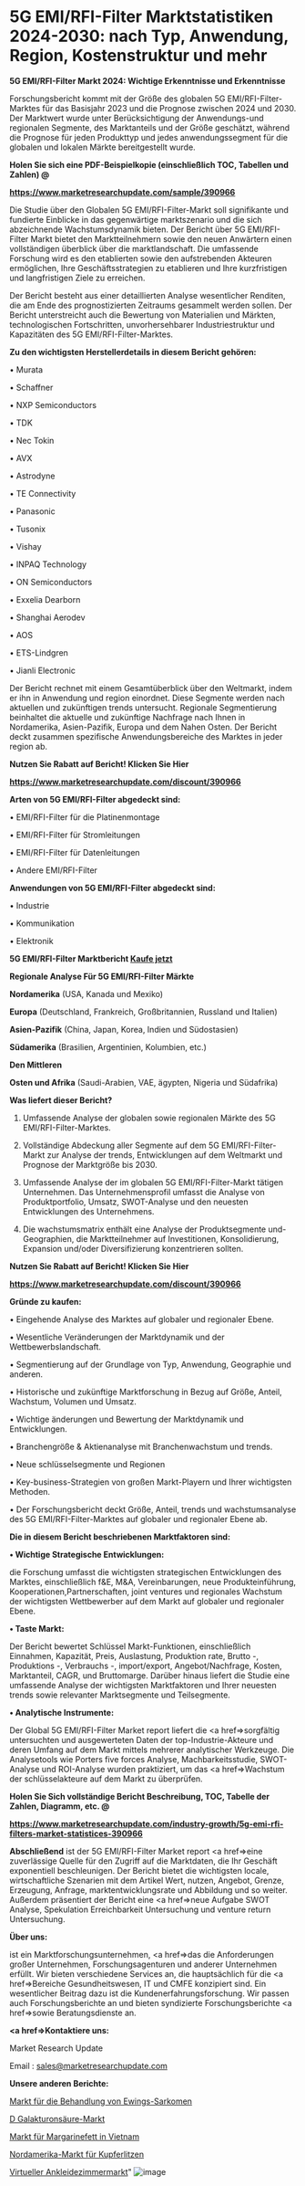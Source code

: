 # 5G EMI/RFI-Filter Marktstatistiken 2024-2030: nach Typ, Anwendung, Region, Kostenstruktur und mehr

<strong>5G EMI/RFI-Filter Markt 2024: Wichtige Erkenntnisse und Erkenntnisse</strong>

Forschungsbericht kommt mit der Größe des globalen 5G EMI/RFI-Filter-Marktes für das Basisjahr 2023 und die Prognose zwischen 2024 und 2030. Der Marktwert wurde unter Berücksichtigung der Anwendungs-und regionalen Segmente, des Marktanteils und der Größe geschätzt, während die Prognose für jeden Produkttyp und jedes anwendungssegment für die globalen und lokalen Märkte bereitgestellt wurde.



<strong>Holen Sie sich eine PDF-Beispielkopie (einschließlich TOC, Tabellen und Zahlen) @
</strong>

<strong><a href=https://www.marketresearchupdate.com/sample/390966>

<strong>https://www.marketresearchupdate.com/sample/390966</u></font></a></strong></strong>

Die Studie über den Globalen 5G EMI/RFI-Filter-Markt soll signifikante und fundierte Einblicke in das gegenwärtige marktszenario und die sich abzeichnende Wachstumsdynamik bieten. Der Bericht über 5G EMI/RFI-Filter Markt bietet den Marktteilnehmern sowie den neuen Anwärtern einen vollständigen überblick über die marktlandschaft. Die umfassende Forschung wird es den etablierten sowie den aufstrebenden Akteuren ermöglichen, Ihre Geschäftsstrategien zu etablieren und Ihre kurzfristigen und langfristigen Ziele zu erreichen.

Der Bericht besteht aus einer detaillierten Analyse wesentlicher Renditen, die am Ende des prognostizierten Zeitraums gesammelt werden sollen. Der Bericht unterstreicht auch die Bewertung von Materialien und Märkten, technologischen Fortschritten, unvorhersehbarer Industriestruktur und Kapazitäten des 5G EMI/RFI-Filter-Marktes.



<strong>Zu den wichtigsten Herstellerdetails in diesem Bericht gehören:</strong>

• Murata

• Schaffner

• NXP Semiconductors

• TDK

• Nec Tokin

• AVX

• Astrodyne

• TE Connectivity

• Panasonic

• Tusonix

• Vishay

• INPAQ Technology

• ON Semiconductors

• Exxelia Dearborn

• Shanghai Aerodev

• AOS

• ETS-Lindgren

• Jianli Electronic

Der Bericht rechnet mit einem Gesamtüberblick über den Weltmarkt, indem er ihn in Anwendung und region einordnet. Diese Segmente werden nach aktuellen und zukünftigen trends untersucht. Regionale Segmentierung beinhaltet die aktuelle und zukünftige Nachfrage nach Ihnen in Nordamerika, Asien-Pazifik, Europa und dem Nahen Osten. Der Bericht deckt zusammen spezifische Anwendungsbereiche des Marktes in jeder region ab.



<strong>Nutzen Sie Rabatt auf Bericht! Klicken Sie Hier
</strong>

<strong><a href=https://www.marketresearchupdate.com/discount/390966>https://www.marketresearchupdate.com/discount/390966</b></u></font></strong></a>



<strong>Arten von 5G EMI/RFI-Filter abgedeckt sind:</strong>

• EMI/RFI-Filter für die Platinenmontage

• EMI/RFI-Filter für Stromleitungen

• EMI/RFI-Filter für Datenleitungen

• Andere EMI/RFI-Filter



<strong>Anwendungen von 5G EMI/RFI-Filter abgedeckt sind:</strong>

• Industrie

• Kommunikation

• Elektronik



<strong>5G EMI/RFI-Filter Marktbericht <a href=https://www.marketresearchupdate.com/buynow/390966>Kaufe jetzt</a></strong>



<strong>Regionale Analyse Für 5G EMI/RFI-Filter Märkte</strong>



<strong>Nordamerika</strong> (USA, Kanada und Mexiko)



<strong>Europa</strong> (Deutschland, Frankreich, Großbritannien, Russland und Italien)



<strong>Asien-Pazifik</strong> (China, Japan, Korea, Indien und Südostasien)



<strong>Südamerika</strong> (Brasilien, Argentinien, Kolumbien, etc.)



<strong>Den Mittleren</strong> 

<strong>Osten und Afrika</strong> (Saudi-Arabien, VAE, ägypten, Nigeria und Südafrika)



<strong>Was liefert dieser Bericht?</strong>

1. Umfassende Analyse der globalen sowie regionalen Märkte des 5G EMI/RFI-Filter-Marktes.

2. Vollständige Abdeckung aller Segmente auf dem 5G EMI/RFI-Filter-Markt zur Analyse der trends, Entwicklungen auf dem Weltmarkt und Prognose der Marktgröße bis 2030.

3. Umfassende Analyse der im globalen 5G EMI/RFI-Filter-Markt tätigen Unternehmen. Das Unternehmensprofil umfasst die Analyse von Produktportfolio, Umsatz, SWOT-Analyse und den neuesten Entwicklungen des Unternehmens.

4. Die wachstumsmatrix enthält eine Analyse der Produktsegmente und-Geographien, die Marktteilnehmer auf Investitionen, Konsolidierung, Expansion und/oder Diversifizierung konzentrieren sollten.



<strong>Nutzen Sie Rabatt auf Bericht! Klicken Sie Hier
</strong>

<strong><a href=https://www.marketresearchupdate.com/discount/390966>https://www.marketresearchupdate.com/discount/390966</b></u></font></strong></a>



<strong>Gründe zu kaufen:</strong>

• Eingehende Analyse des Marktes auf globaler und regionaler Ebene.

• Wesentliche Veränderungen der Marktdynamik und der Wettbewerbslandschaft.

• Segmentierung auf der Grundlage von Typ, Anwendung, Geographie und anderen.

• Historische und zukünftige Marktforschung in Bezug auf Größe, Anteil, Wachstum, Volumen und Umsatz.

• Wichtige änderungen und Bewertung der Marktdynamik und Entwicklungen.

• Branchengröße &amp; Aktienanalyse mit Branchenwachstum und trends.

• Neue schlüsselsegmente und Regionen

• Key-business-Strategien von großen Markt-Playern und Ihrer wichtigsten Methoden.

• Der Forschungsbericht deckt Größe, Anteil, trends und wachstumsanalyse des 5G EMI/RFI-Filter-Marktes auf globaler und regionaler Ebene ab.



<strong>Die in diesem Bericht beschriebenen Marktfaktoren sind:</strong>



<strong>• Wichtige Strategische Entwicklungen:</strong>

die Forschung umfasst die wichtigsten strategischen Entwicklungen des Marktes, einschließlich f&amp;E, M&amp;A, Vereinbarungen, neue Produkteinführung, Kooperationen,Partnerschaften, joint ventures und regionales Wachstum der wichtigsten Wettbewerber auf dem Markt auf globaler und regionaler Ebene.



<strong>• Taste Markt:</strong>

Der Bericht bewertet Schlüssel Markt-Funktionen, einschließlich Einnahmen, Kapazität, Preis, Auslastung, Produktion rate, Brutto -, Produktions -, Verbrauchs -, import/export, Angebot/Nachfrage, Kosten, Marktanteil, CAGR, und Bruttomarge. Darüber hinaus liefert die Studie eine umfassende Analyse der wichtigsten Marktfaktoren und Ihrer neuesten trends sowie relevanter Marktsegmente und Teilsegmente.



<strong>• Analytische Instrumente:</strong>

Der Global 5G EMI/RFI-Filter Market report liefert die <a href=>sorgf</a>ältig untersuchten und ausgewerteten Daten der top-Industrie-Akteure und deren Umfang auf dem Markt mittels mehrerer analytischer Werkzeuge. Die Analysetools wie Porters five forces Analyse, Machbarkeitsstudie, SWOT-Analyse und ROI-Analyse wurden praktiziert, um das <a href=>Wachstum</a> der schlüsselakteure auf dem Markt zu überprüfen.



<strong>Holen Sie Sich vollständige Bericht Beschreibung, TOC, Tabelle der Zahlen, Diagramm, etc. @ </strong>

<strong><a href=https://www.marketresearchupdate.com/industry-growth/5g-emi-rfi-filters-market-statistices-390966>https://www.marketresearchupdate.com/industry-growth/5g-emi-rfi-filters-market-statistices-390966</a></font></strong>



<strong>Abschließend</strong> ist der 5G EMI/RFI-Filter Market report <a href=>eine</a> zuverlässige Quelle für den Zugriff auf die Marktdaten, die Ihr Geschäft exponentiell beschleunigen. Der Bericht bietet die wichtigsten locale, wirtschaftliche Szenarien mit dem Artikel Wert, nutzen, Angebot, Grenze, Erzeugung, Anfrage, marktentwicklungsrate und Abbildung und so weiter. Außerdem präsentiert der Bericht eine <a href=>neue</a> Aufgabe SWOT Analyse, Spekulation Erreichbarkeit Untersuchung und venture return Untersuchung.



<strong>Über uns:</strong>

 ist ein Marktforschungsunternehmen, <a href=>das</a> die Anforderungen großer Unternehmen, Forschungsagenturen und anderer Unternehmen erfüllt. Wir bieten verschiedene Services an, die hauptsächlich für die <a href=>Bereiche</a> Gesundheitswesen, IT und CMFE konzipiert sind. Ein wesentlicher Beitrag dazu ist die Kundenerfahrungsforschung. Wir passen auch Forschungsberichte an und bieten syndizierte Forschungsberichte <a href=>sowie</a> Beratungsdienste an.



<strong><a href=>Kontaktiere uns:</a></strong>

Market Research Update

Email : sales@marketresearchupdate.com



<strong>Unsere anderen Berichte:</strong>

<a href=https://www.linkedin.com/pulse/ewings-sarcoma-treatment-market-trends-2023>Markt für die Behandlung von Ewings-Sarkomen</a>

<a href=https://www.linkedin.com/pulse/d-galacturonic-acid-market-research-report-reveals>D Galakturonsäure-Markt</a>

<a href=https://www.linkedin.com/pulse/vietnam-margarine-shortening-market-outlooks-2023-size>Markt für Margarinefett in Vietnam</a>

<a href=https://www.linkedin.com/pulse/north-america-copper-stranded-wire-market-size>Nordamerika-Markt für Kupferlitzen</a>

<a href=https://www.linkedin.com/pulse/virtual-dressing-room-market-2023-size-om7dc/>Virtueller Ankleidezimmermarkt</a>"
![image](https://github.com/Gayatrikarjule/Market-Analysis-361/assets/97346546/f19b55da-d2d6-431d-af58-d815b5471166)
